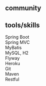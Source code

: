 ## community

## tools/skills
Spring Boot  
Spring MVC  
MyBatis  
MySQL, H2  
Flyway  
Heroku  
Git  
Maven  
Restful  